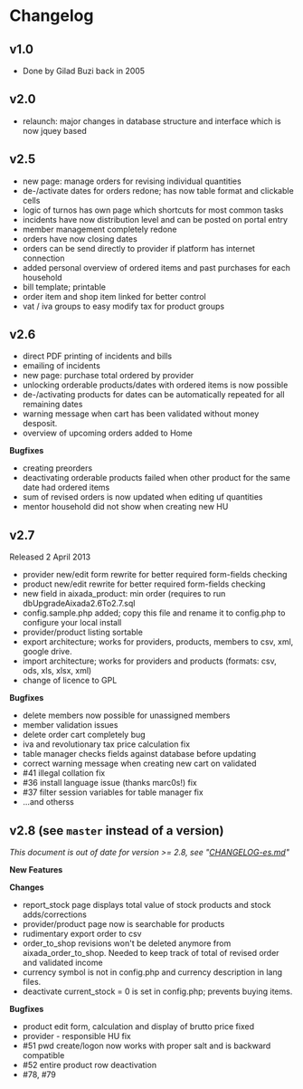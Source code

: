 Changelog
=========

v1.0
----
 * Done by Gilad Buzi back in 2005

v2.0
----
* relaunch: major changes in database structure and interface which is now jquey based

v2.5
----
* new page: manage orders for revising individual quantities 
* de-/activate dates for orders redone; has now table format and clickable cells
* logic of turnos has own page which shortcuts for most common tasks
* incidents have now distribution level and can be posted on portal entry
* member management completely redone
* orders have now closing dates
* orders can be send directly to provider if platform has internet connection
* added personal overview of ordered items and past purchases for each household
* bill template; printable
* order item and shop item linked for better control 
* vat / iva groups to easy modify tax for product groups

v2.6
----
* direct PDF printing of incidents and bills
* emailing of incidents
* new page: purchase total ordered by provider
* unlocking orderable products/dates with ordered items is now possible
* de-/activating products for dates can be automatically repeated for all remaining dates
* warning message when cart has been validated without money desposit.
* overview of upcoming orders added to Home

**Bugfixes**
* creating preorders
* deactivating orderable products failed when other product for the same date had ordered items
* sum of revised orders is now updated when editing uf quantities
* mentor household did not show when creating new HU

v2.7
----
Released 2 April 2013
* provider new/edit form rewrite for better required form-fields checking
* product new/edit rewrite for better required form-fields checking
* new field in aixada_product: min order (requires to run dbUpgradeAixada2.6To2.7.sql
* config.sample.php added; copy this file and rename it to config.php to configure your local install
* provider/product listing sortable
* export architecture; works for providers, products, members to csv, xml, google drive.
* import architecture; works for providers and products (formats: csv, ods, xls, xlsx, xml) 
* change of licence to GPL  

**Bugfixes**
* delete members now possible for unassigned members
* member validation issues
* delete order cart completely bug 
* iva and revolutionary tax price calculation fix
* table manager checks fields against database before updating 
* correct warning message when creating new cart on validated
* #41 illegal collation fix
* #36 install language issue (thanks marc0s!) fix
* #37 filter session variables for table manager fix
* ...and otherss

v2.8 (see `master` instead of a version)
----

*This document is out of date for version >= 2.8, see "[CHANGELOG-es.md](https://github.com/jmueller17/Aixada/blob/master/CHANGELOG-es.md)"*

**New Features**

**Changes**
* report_stock page displays total value of stock products and stock adds/corrections
* provider/product page now is searchable for products
* rudimentary export order to csv 
* order_to_shop revisions won't be deleted anymore from aixada_order_to_shop. Needed to keep track of total of revised order and validated income
* currency symbol is not in config.php and currency description in lang files. 
* deactivate current_stock = 0 is set in config.php; prevents buying items.  

**Bugfixes**
* product edit form, calculation and display of brutto price fixed
* provider - responsible HU fix
* #51 pwd create/logon now works with proper salt and is backward compatible 
* #52 entire product row deactivation
* #78, #79 

